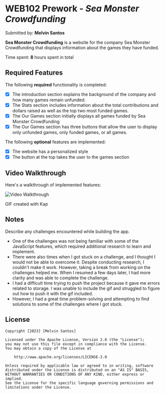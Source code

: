 # WEB102 Prework - *Sea Monster Crowdfunding*

Submitted by: **Melvin Santos**

**Sea Monster Crowdfunding** is a website for the company Sea Monster Crowdfunding that displays information about the games they have funded.

Time spent: **8** hours spent in total

## Required Features

The following **required** functionality is completed:

* [x] The introduction section explains the background of the company and how many games remain unfunded.
* [x] The Stats section includes information about the total contributions and dollars raised as well as the top two most funded games.
* [x] The Our Games section initially displays all games funded by Sea Monster Crowdfunding
* [x] The Our Games section has three buttons that allow the user to display only unfunded games, only funded games, or all games.

The following **optional** features are implemented:

* [x] The website has a personalized style
* [x] The button at the top takes the user to the games section

## Video Walkthrough

Here's a walkthrough of implemented features:

<img src='./assets/codepath_prework.gif' title='Video Walkthrough' width='' alt='Video Walkthrough' />

<!-- Replace this with whatever GIF tool you used! -->
GIF created with Kap  
<!-- Recommended tools:
[Kap](https://getkap.co/) for macOS
[ScreenToGif](https://www.screentogif.com/) for Windows
[peek](https://github.com/phw/peek) for Linux. -->

## Notes

Describe any challenges encountered while building the app.
- One of the challenges was not being familiar with some of the JavaScript features, which required additional research to learn and implement.
- There were also times when I got stuck on a challenge, and I thought I would not be able to overcome it. Despite conducting research, I couldn't make it work. However, taking a break from working on the challenges helped me. When I resumed a few days later, I had more clarity and was able to complete the challenge.
- I had a difficult time trying to push the project because it gave me errors related to storage. I was unable to include the gif and struggled to figure out how to push it with the gif included.
- However, I had a great time problem-solving and attempting to find solutions to some of the challenges where I got stuck.

## License

    Copyright [2023] [Melvin Santos]

    Licensed under the Apache License, Version 2.0 (the "License");
    you may not use this file except in compliance with the License.
    You may obtain a copy of the License at

        http://www.apache.org/licenses/LICENSE-2.0

    Unless required by applicable law or agreed to in writing, software
    distributed under the License is distributed on an "AS IS" BASIS,
    WITHOUT WARRANTIES OR CONDITIONS OF ANY KIND, either express or implied.
    See the License for the specific language governing permissions and
    limitations under the License.
